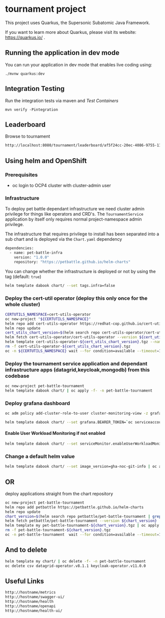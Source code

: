 # tournament project

This project uses Quarkus, the Supersonic Subatomic Java Framework.

If you want to learn more about Quarkus, please visit its website: https://quarkus.io/ .

## Running the application in dev mode

You can run your application in dev mode that enables live coding using:
```
./mvnw quarkus:dev
```

## Integration Testing

Run the integration tests via maven and _Test Containers_
```
mvn verify -Pintegration
```

## Leaderboard

Browse to tournament
```bash
http://localhost:8080/tournament/leaderboard/af5f24cc-20ec-4086-9755-111c8da8b526
```

## Using helm and OpenShift

### Prerequisites
- oc login to OCP4 cluster with cluster-admin user

### Infrastructure
To deploy pet battle dependant infrastructure we need cluster admin privilege for things like operators and CRD's. The `TournamentService` application by itself only requires normal project-namespace admin privilege.

The infrastructure that requires privilege to install has been separated into a sub chart and is deployed via the `Chart.yaml` dependency
```bash
dependencies:
  - name: pet-battle-infra
    version: "1.0.0"
    repository: "https://petbattle.github.io/helm-charts"
```

You can change whether the infrastructure is deployed or not by using the tag (default: `true`)
```bash
helm template dabook chart/ --set tags.infra=false
```

### Deploy the cert-util operator (deploy this only once for the whole cluster)
```bash
CERTUTILS_NAMESPACE=cert-utils-operator
oc new-project "${CERTUTILS_NAMESPACE}"
helm repo add cert-utils-operator https://redhat-cop.github.io/cert-utils-operator
helm repo update
cert_utils_chart_version=$(helm search repo cert-utils-operator/cert-utils-operator | grep cert-utils-operator/cert-utils-operator | awk '{print $2}')
helm fetch cert-utils-operator/cert-utils-operator --version ${cert_utils_chart_version}
helm template cert-utils-operator-${cert_utils_chart_version}.tgz --namespace cert-utils-operator | oc apply -f- -n cert-utils-operator
rm -f cert-utils-operator-${cert_utils_chart_version}.tgz
oc -n ${CERTUTILS_NAMESPACE} wait --for condition=available --timeout=120s deployment/cert-utils-operator
```

### Deploy the tournament service application and dependant infrastructure apps (datagrid,keycloak,mongodb) from this codebase
```bash
oc new-project pet-battle-tournament
helm template dabook chart/ | oc apply -f- -n pet-battle-tournament
```

### Deploy grafana dashboard
```bash
oc adm policy add-cluster-role-to-user cluster-monitoring-view -z grafana-serviceaccount

helm template dabook chart/ --set grafana.BEARER_TOKEN=`oc serviceaccounts get-token grafana-serviceaccount`| oc apply -f- -n pet-battle-tournament
```
#### Enable User Workload Monitoring if not enabled

```bash
helm template dabook chart/ --set serviceMonitor.enableUserWorkloadMonitoring=true --set grafana.BEARER_TOKEN=`oc serviceaccounts get-token grafana-serviceaccount`| oc apply -f- -n pet-battle-tournament
```

### Change a default helm value
```bash
helm template dabook chart/ --set image_version=gha-noc-git-info | oc apply -f- -n pet-battle-tournament 
```

## OR 
deploy applications straight from the chart repository
```bash
oc new-project pet-battle-tournament
helm repo add petbattle https://petbattle.github.io/helm-charts
helm repo update
chart_version=$(helm search repo petbattle/pet-battle-tournament | grep petbattle/pet-battle-tournament | awk '{print $2}')
helm fetch petbattle/pet-battle-tournament --version ${chart_version}
helm template my pet-battle-tournament-${chart_version}.tgz | oc apply -f- -n pet-battle-tournament
rm -f pet-battle-tournament-${chart_version}.tgz
oc -n pet-battle-tournament  wait --for condition=available --timeout=120s deploymentconfig/my-pet-battle-tournament
```

## And to delete
```bash
helm template my chart/ | oc delete -f- -n pet-battle-tournament
oc delete csv datagrid-operator.v8.1.1 keycloak-operator.v11.0.0
```

## Useful Links
```bash
http://hostname/metrics
http://hostname/swagger-ui/
http://hostname/health
http://hostname/openapi
http://hostname/health-ui/
```

